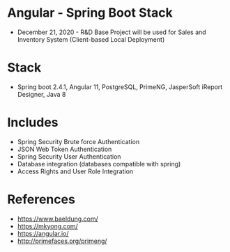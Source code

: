 # Angular - Spring Boot Stack
 - December 21, 2020 - R&D
 Base Project will be used for Sales and Inventory System (Client-based Local Deployment)
 
# Stack
 - Spring boot 2.4.1, Angular 11, PostgreSQL, PrimeNG, JasperSoft iReport Designer, Java 8

# Includes
 - Spring Security Brute force Authentication
 - JSON Web Token Authentication
 - Spring Security User Authentication
 - Database integration (databases compatible with spring)
 - Access Rights and User Role Integration
 
# References
 - https://www.baeldung.com/
 - https://mkyong.com/
 - https://angular.io/
 - http://primefaces.org/primeng/
